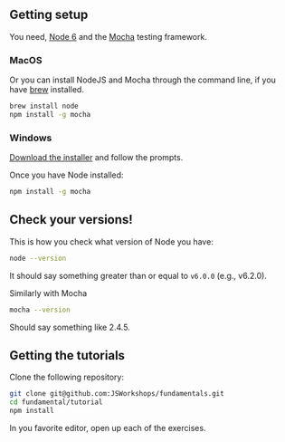 ## Getting setup
You need, [Node 6](https://nodejs.org/en/) and the [Mocha](https://mochajs.org/) testing framework.

### MacOS
Or you can install NodeJS and Mocha through the command line, if you have [brew](http://brew.sh) installed.

```Bash
brew install node
npm install -g mocha
```

### Windows
[Download the installer](https://nodejs.org/en/) and follow the prompts.

Once you have Node installed:

```Bash
npm install -g mocha
```

## Check your versions!

This is how you check what version of Node you have:

```Bash
node --version
```

It should say something greater than or equal to `v6.0.0` (e.g., v6.2.0).

Similarly with Mocha

```Bash
mocha --version
```

Should say something like 2.4.5.

## Getting the tutorials

Clone the following repository:

```Bash
git clone git@github.com:JSWorkshops/fundamentals.git
cd fundamental/tutorial
npm install
```

In you favorite editor, open up each of the exercises.